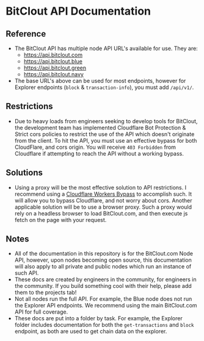 # BitClout API Documentation

## Reference 
- The BitClout API has multiple node API URL's available for use. They are:
  - https://api.bitclout.com
  - https://api.bitclout.blue
  - https://api.bitclout.green
  - https://api.bitclout.navy
- The base URL's above can be used for most endpoints, however for Explorer endpoints (`block` & `transaction-info`), you must add `/api/v1/`.
    
## Restrictions
- Due to heavy loads from engineers seeking to develop tools for BitClout, the development team has implemented Cloudflare Bot Protection & Strict cors policies to restrict the use of the API which doesn't originate from the client.  To hit the API, you must use an effective bypass for both CloudFlare, and cors origin. You will receive `403 Forbidden` from Cloudflare if attempting to reach the API without a working bypass.

## Solutions
- Using a proxy will be the most effective solution to API restrictions. I recommend using a [Cloudflare Workers Bypass](https://github.com/jychp/cloudflare-bypass) to accomplish such. It will allow you to bypass Cloudflare, and not worry about cors. Another applicable solution will be to use a browser proxy. Such a proxy would rely on a headless browser to load BitClout.com, and then execute js fetch on the page with your request.

## Notes
- All of the documentation in this repository is for the BitClout.com Node API, however, upon nodes becoming open source, this documentation will also apply to all private and public nodes which run an instance of such API.
- These docs are created by engineers in the community, for engineers in the community. If you build something cool with their help, please add them to the projects tab!
- Not all nodes run the full API. For example, the Blue node does not run the Explorer API endpoints. We recommend using the main BitClout.com API for full coverage.
- These docs are put into a folder by task. For example, the Explorer folder includes documentation for both the `get-transactions` and `block` endpoint, as both are used to get chain data on the explorer.

